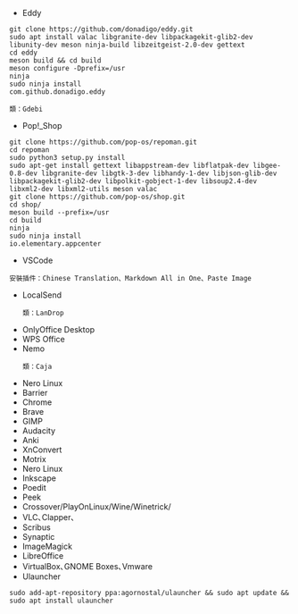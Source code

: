 * Eddy
```
git clone https://github.com/donadigo/eddy.git
sudo apt install valac libgranite-dev libpackagekit-glib2-dev libunity-dev meson ninja-build libzeitgeist-2.0-dev gettext 
cd eddy 
meson build && cd build 
meson configure -Dprefix=/usr 
ninja 
sudo ninja install 
com.github.donadigo.eddy 
```
```
類：Gdebi
```
* Pop!_Shop
```
git clone https://github.com/pop-os/repoman.git
cd repoman
sudo python3 setup.py install
sudo apt-get install gettext libappstream-dev libflatpak-dev libgee-0.8-dev libgranite-dev libgtk-3-dev libhandy-1-dev libjson-glib-dev libpackagekit-glib2-dev libpolkit-gobject-1-dev libsoup2.4-dev libxml2-dev libxml2-utils meson valac
git clone https://github.com/pop-os/shop.git
cd shop/
meson build --prefix=/usr
cd build
ninja
sudo ninja install
io.elementary.appcenter
```
* VSCode
```
安裝插件：Chinese Translation、Markdown All in One、Paste Image
```
* LocalSend
  ```
  類：LanDrop
  ```
* OnlyOffice Desktop
* WPS Office
* Nemo
  ```
  類：Caja
  ```
* Nero Linux
* Barrier
* Chrome
* Brave
* GIMP
* Audacity
* Anki
* XnConvert
* Motrix
* Nero Linux
* Inkscape
* Poedit
* Peek
* Crossover/PlayOnLinux/Wine/Winetrick/
* VLC､Clapper､
* Scribus
* Synaptic
* ImageMagick
* LibreOffice
* VirtualBox､GNOME Boxes､Vmware
* Ulauncher

```
sudo add-apt-repository ppa:agornostal/ulauncher && sudo apt update && sudo apt install ulauncher
```

